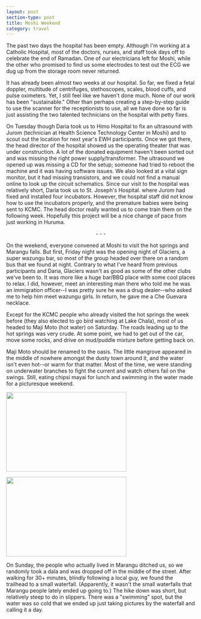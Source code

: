 ```yaml
---
layout: post
section-type: post
title: Moshi Weekend
category: travel
---
```


The past two days the hospital has been empty. Although I'm working at a Catholic Hospital, most of the doctors, nurses, and staff took days off to celebrate the end of Ramadan. One of our electricians left for Moshi, while the other who promised to find us some electrodes to test out the ECG we dug up from the storage room never returned.

It has already been almost two weeks at our hospital. So far, we fixed a fetal doppler, multitude of centrifuges, stethoscopes, scales, blood cuffs, and pulse oximeters. Yet, I still feel like we haven't done much. None of our work has been "sustainable." Other than perhaps creating a step-by-step guide to use the scanner for the receptionists to use, all we have done so far is just assisting the two talented technicians on the hospital with petty fixes.

On Tuesday though Daria took us to Himo Hospital to fix an ultrasound with Jurom (technician at Health Science Technology Center in Moshi) and to scout out the location for next year's EWH participants. Once we got there, the head director of the hospital showed us the operating theater that was under construction. A lot of the donated equipment haven't been sorted out and was missing the right power supply/transformer. The ultrasound we opened up was missing a CD for the setup; someone had tried to reboot the machine and it was having software issues. We also looked at a vital sign monitor, but it had missing transistors, and we could not find a manual online to look up the circuit schematics. Since our visit to the hospital was relatively short, Daria took us to St. Joseph's Hospital. where Jurom had fixed and installed four incubators. However, the hospital staff did not know how to use the incubators properly, and the premature babies were being sent to KCMC. The head doctor really wanted us to come train them on the following week. Hopefully this project will be a nice change of pace from just working in Huruma.
<div>
<p style="text-align:center;">- - -</p>

</div>
On the weekend, everyone convened at Moshi to visit the hot springs and Marangu falls. But first, Friday night was the opening night of Glaciers, a super wazungu bar, so most of the group headed over there on a random bus that we found at night. Contrary to what I've heard from previous participants and Daria, Glaciers wasn't as good as some of the other clubs we've been to. It was more like a huge bar/BBQ place with some cool places to relax. I did, however, meet an interesting man there who told me he was an immigration officer--I was pretty sure he was a drug dealer--who asked me to help him meet wazungu girls. In return, he gave me a Che Guevara necklace.

Except for the KCMC people who already visited the hot springs the week before (they also elected to go bird watching at Lake Chala), most of us headed to Maji Moto (hot water) on Saturday. The roads leading up to the hot springs was very crude. At some point, we had to get out of the car, move some rocks, and drive on mud/puddle mixture before getting back on.

Maji Moto should be renamed to the oasis. The little mangrove appeared in the middle of nowhere amongst the dusty town around it, and the water isn't even hot--or warm for that matter. Most of the time, we were standing on underwater branches to fight the current and watch others fail on the swings. Still, eating chipsi mayai for lunch and swimming in the water made for a picturesque weekend.
<p class="separator"><a href="http://yitaek.files.wordpress.com/2014/12/dfdef-10527586_10152640139644015_2372527162063308078_n.jpg"><img class="aligncenter" src="https://images-blogger-opensocial.googleusercontent.com/gadgets/proxy?url=http%3A%2F%2F2.bp.blogspot.com%2F-QvXC0clEO8E%2FU_P68H5ij0I%2FAAAAAAAAA5A%2FLZRaR-grcNM%2Fs1600%2F10527586_10152640139644015_2372527162063308078_n.jpg&amp;container=blogger&amp;gadget=a&amp;rewriteMime=image%2F*" alt="" width="320" height="212" border="0" /></a></p>
<p class="separator"><a href="http://yitaek.files.wordpress.com/2014/12/c0511-10550945_10152640139144015_5355345619459747424_n.jpg"><img class="aligncenter" src="https://images-blogger-opensocial.googleusercontent.com/gadgets/proxy?url=http%3A%2F%2F3.bp.blogspot.com%2F-1mAPHQ5QUl0%2FU_P68KX1cYI%2FAAAAAAAAA48%2FmaNJUrG_D6Q%2Fs1600%2F10550945_10152640139144015_5355345619459747424_n.jpg&amp;container=blogger&amp;gadget=a&amp;rewriteMime=image%2F*" alt="" width="320" height="212" border="0" /></a></p>
On Sunday, the people who actually lived in Marangu ditched us, so we randomly took a dala and was dropped off in the middle of the street. After walking for 30+ minutes, blindly following a local guy, we found the trailhead to a small waterfall. (Apparently, it wasn't the small waterfalls that Marangu people lately ended up going to.) The hike down was short, but relatively steep to do in slippers. There was a "swimming" spot, but the water was so cold that we ended up just taking pictures by the waterfall and calling it a day.
